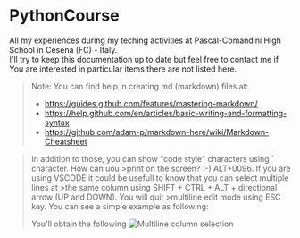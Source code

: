# PythonCourse
All my experiences during my teching activities at Pascal-Comandini High School in Cesena (FC) - Italy.<br>
I'll try to keep this documentation up to date but feel free to contact me if You are interested in particular items there are not listed here.

>Note:
>You can find help in creating md (markdown) files at:
>* https://guides.github.com/features/mastering-markdown/
>* https://help.github.com/en/articles/basic-writing-and-formatting-syntax
>* https://github.com/adam-p/markdown-here/wiki/Markdown-Cheatsheet


>In addition to those, you can show "code style" characters using \` character. How can uou >print on the screen? :-) ALT+0096.
>If you are using VSCODE it could be usefull to know that you can select multiple lines at >the same column using SHIFT + CTRL + ALT + directional arrow (UP and DOWN). You will quit >multiline edit mode using ESC key.
>You can see a simple example as following:
>
>You'll obtain the following ![Multiline column selection](img/multilineColumnSelection.png)